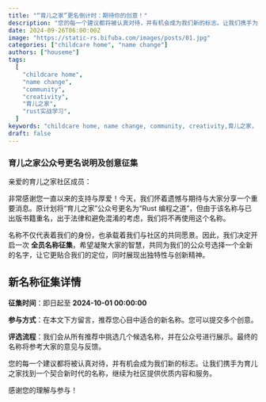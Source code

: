 ```yaml
---
title: "“育儿之家”更名倒计时：期待你的创意！"
description: "您的每一个建议都将被认真对待，并有机会成为我们新的标志。让我们携手为育儿之家找到一个契合新时代的名称，继续为社区提供优质内容和服务。"
date: 2024-09-26T06:00:00Z
image: "https://static-rs.bifuba.com/images/posts/01.jpg"
categories: ["childcare home", "name change"]
authors: ["houseme"]
tags:
  [
    "childcare home",
    "name change",
    "community",
    "creativity",
    "育儿之家",
    "rust实战学习",
  ]
keywords: "childcare home, name change, community, creativity,育儿之家，rust实战学习"
draft: false
---
```


### 育儿之家公众号更名说明及创意征集

亲爱的育儿之家社区成员：

非常感谢您一直以来的支持与厚爱！今天，我们怀着遗憾与期待与大家分享一个重要消息。原计划将“育儿之家”公众号更名为“Rust 编程之道”，但由于该名称与已出版书籍重名，出于法律和避免混淆的考虑，我们将不再使用这个名称。

名称不仅代表着我们的身份，也承载着我们与社区的共同愿景。因此，我们决定开启一次 **全员名称征集**，希望凝聚大家的智慧，共同为我们的公众号选择一个全新的名字，让它更贴合我们的定位，同时展现出独特性与创新精神。

## 新名称征集详情

**征集时间**：即日起至 **2024-10-01 00:00:00**

**参与方式**：在本文下方留言，推荐您心目中适合的新名称。您可以提交多个创意。

**评选流程**：我们会从所有推荐中挑选几个候选名称，并在公众号进行展示。最终的名称将参考大家的意见与反馈。

您的每一个建议都将被认真对待，并有机会成为我们新的标志。让我们携手为育儿之家找到一个契合新时代的名称，继续为社区提供优质内容和服务。

感谢您的理解与参与！
